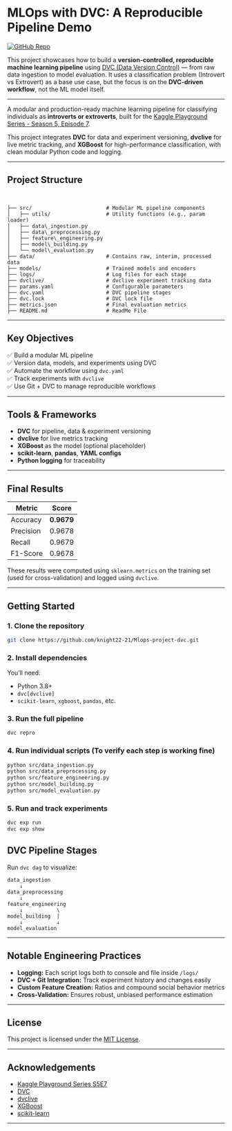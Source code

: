 

# MLOps with DVC: A Reproducible Pipeline Demo

[![GitHub Repo](https://img.shields.io/badge/GitHub-knight22--21/Mlops--project--dvc-blue?logo=github)](https://github.com/knight22-21/Mlops-project-dvc)

This project showcases how to build a **version-controlled, reproducible machine learning pipeline** using [DVC (Data Version Control)](https://dvc.org/) — from raw data ingestion to model evaluation. It uses a classification problem (Introvert vs Extrovert) as a base use case, but the focus is on the **DVC-driven workflow**, not the ML model itself.


---

A modular and production-ready machine learning pipeline for classifying individuals as **introverts or extroverts**, built for the [Kaggle Playground Series - Season 5, Episode 7](https://www.kaggle.com/competitions/playground-series-s5e7).

This project integrates **DVC** for data and experiment versioning, **dvclive** for live metric tracking, and **XGBoost** for high-performance classification, with clean modular Python code and logging.

---

## Project Structure

```


├── src/                        # Modular ML pipeline components
│   ├── utils/                  # Utility functions (e.g., param loader)
│   ├── data\_ingestion.py
│   ├── data\_preprocessing.py
│   ├── feature\_engineering.py
│   ├── model\_building.py
│   └── model\_evaluation.py
├── data/                       # Contains raw, interim, processed data
├── models/                     # Trained models and encoders
├── logs/                       # Log files for each stage
├── dvclive/                    # dvclive experiment tracking data
├── params.yaml                 # Configurable parameters
├── dvc.yaml                    # DVC pipeline stages
├── dvc.lock                    # DVC lock file
├── metrics.json                # Final evaluation metrics
├── README.md                   # ReadMe File

````

---

## Key Objectives

✅ Build a modular ML pipeline  
✅ Version data, models, and experiments using DVC  
✅ Automate the workflow using `dvc.yaml`  
✅ Track experiments with `dvclive`  
✅ Use Git + DVC to manage reproducible workflows

---

## Tools & Frameworks

- **DVC** for pipeline, data & experiment versioning
- **dvclive** for live metrics tracking
- **XGBoost** as the model (optional placeholder)
- **scikit-learn**, **pandas**, **YAML configs**
- **Python logging** for traceability

---

##  Final Results

| Metric     | Score     |
|------------|-----------|
| Accuracy   | **0.9679** |
| Precision  | 0.9678    |
| Recall     | 0.9679    |
| F1-Score   | 0.9678    |

These results were computed using `sklearn.metrics` on the training set (used for cross-validation) and logged using `dvclive`.

---

##  Getting Started

### 1. Clone the repository

```bash
git clone https://github.com/knight22-21/Mlops-project-dvc.git
````

### 2. Install dependencies

You’ll need:

* Python 3.8+
* `dvc[dvclive]`
* `scikit-learn`, `xgboost`, `pandas`, etc.

### 3. Run the full pipeline

```bash
dvc repro
```

### 4. Run individual scripts (To verify each step is working fine)

```bash
python src/data_ingestion.py
python src/data_preprocessing.py
python src/feature_engineering.py
python src/model_building.py
python src/model_evaluation.py
```

### 5. Run and track experiments

```bash
dvc exp run
dvc exp show
```


##  DVC Pipeline Stages

Run `dvc dag` to visualize:

```text
data_ingestion
    ↓
data_preprocessing
    ↓
feature_engineering
    ↓           \
model_building  |
    ↓           ↓
model_evaluation
```

---

## Notable Engineering Practices

* **Logging:** Each script logs both to console and file inside `/logs/`
* **DVC + Git Integration:** Track experiment history and changes easily
* **Custom Feature Creation:** Ratios and compound social behavior metrics
* **Cross-Validation:** Ensures robust, unbiased performance estimation

---

## License

This project is licensed under the [MIT License](LICENSE).

---

## Acknowledgements

* [Kaggle Playground Series S5E7](https://www.kaggle.com/competitions/playground-series-s5e7)
* [DVC](https://dvc.org/)
* [dvclive](https://dvc.org/doc/dvclive)
* [XGBoost](https://xgboost.ai/)
* [scikit-learn](https://scikit-learn.org/)

---



